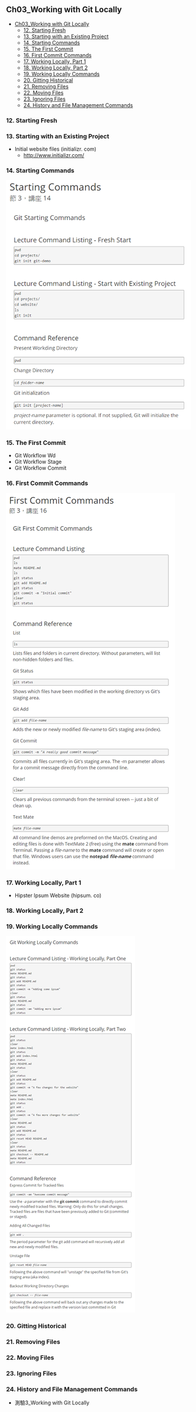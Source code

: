## Ch03_Working with Git Locally

<!-- toc orderedList:0 depthFrom:1 depthTo:6 -->

- [Ch03_Working with Git Locally](#ch03_working-with-git-locally)
	- [12. Starting Fresh](#12-starting-fresh)
	- [13. Starting with an Existing Project](#13-starting-with-an-existing-project)
	- [14. Starting Commands](#14-starting-commands)
	- [15. The First Commit](#15-the-first-commit)
	- [16. First Commit Commands](#16-first-commit-commands)
	- [17. Working Locally, Part 1](#17-working-locally-part-1)
	- [18. Working Locally, Part 2](#18-working-locally-part-2)
	- [19. Working Locally Commands](#19-working-locally-commands)
	- [20. Gitting Historical](#20-gitting-historical)
	- [21. Removing Files](#21-removing-files)
	- [22. Moving Files](#22-moving-files)
	- [23. Ignoring Files](#23-ignoring-files)
	- [24. History and File Management Commands](#24-history-and-file-management-commands)

<!-- tocstop -->

### 12. Starting Fresh  

### 13. Starting with an Existing Project  
  * Initial website files (initializr. com)    
    * http://www.initializr.com/

### 14. Starting Commands  
<img src="/img/fig3_14.png" alt="">

### 15. The First Commit  
  * Git Workflow Wd  
  * Git Workflow Stage  
  * Git Workflow Commit  

### 16. First Commit Commands  
<img src="/img/fig3_16.png" alt="">

### 17. Working Locally, Part 1  
  * Hipster Ipsum Website (hipsum. co)  

### 18. Working Locally, Part 2  

### 19. Working Locally Commands  
<img src="/img/fig3_19.png" alt="">

### 20. Gitting Historical  
### 21. Removing Files  
### 22. Moving Files  
### 23. Ignoring Files  
### 24. History and File Management Commands  
  * 測驗3_Working with Git Locally  
